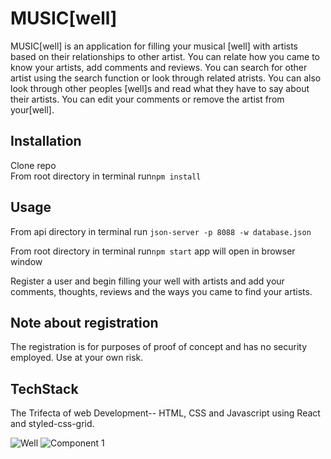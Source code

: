 
# MUSIC[well]

MUSIC[well] is an application for filling your musical [well] with artists based on their relationships to other artist. You can relate how you came to know your artists, add comments and reviews.
You can search for other artist using the search function or look through related atrists. You can also look through other peoples [well]s and read what they have to say about their artists. You can edit your comments or remove the artist from your[well]. 



## Installation

Clone repo<br />
From root directory in terminal run```npm install``` 








## Usage

From api directory in terminal run ```json-server -p 8088 -w database.json```

From root directory in terminal run```npm start``` app will open in browser window

Register a user and begin filling your well with artists and add your comments, thoughts, reviews and the ways you came to find your artists.

## Note about registration 

The registration is for purposes of proof of concept and has no security employed. Use at your own risk.  

## TechStack

The Trifecta of web Development-- HTML, CSS and Javascript using React and styled-css-grid.

![Well](https://user-images.githubusercontent.com/70447532/118552996-543eb200-b725-11eb-8896-703bd881a0ea.png)
![Component 1](https://user-images.githubusercontent.com/70447532/118554079-b1873300-b726-11eb-9230-270a5396dc36.png)



